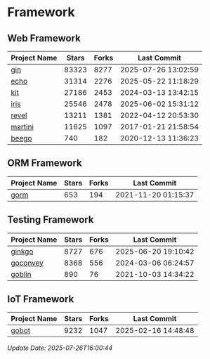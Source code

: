 # Framework

## Web Framework
| Project Name | Stars | Forks | Last Commit |
| ------------ | ----- | ----- | ----------- |
| [gin](https://github.com/gin-gonic/gin) | 83323 | 8277 | 2025-07-26 13:02:59 |
| [echo](https://github.com/labstack/echo) | 31314 | 2276 | 2025-05-22 11:18:29 |
| [kit](https://github.com/go-kit/kit) | 27186 | 2453 | 2024-03-13 13:42:15 |
| [iris](https://github.com/kataras/iris) | 25546 | 2478 | 2025-06-02 15:31:12 |
| [revel](https://github.com/revel/revel) | 13211 | 1381 | 2022-04-12 20:53:30 |
| [martini](https://github.com/go-martini/martini) | 11625 | 1097 | 2017-01-21 21:58:54 |
| [beego](https://github.com/astaxie/beego) | 740 | 182 | 2020-12-13 11:36:23 |

## ORM Framework
| Project Name | Stars | Forks | Last Commit |
| ------------ | ----- | ----- | ----------- |
| [gorm](https://github.com/jinzhu/gorm) | 653 | 194 | 2021-11-20 01:15:37 |

## Testing Framework
| Project Name | Stars | Forks | Last Commit |
| ------------ | ----- | ----- | ----------- |
| [ginkgo](https://github.com/onsi/ginkgo) | 8727 | 676 | 2025-06-20 19:10:42 |
| [goconvey](https://github.com/smartystreets/goconvey) | 8368 | 556 | 2024-03-06 06:24:57 |
| [goblin](https://github.com/franela/goblin) | 890 | 76 | 2021-10-03 14:34:22 |

## IoT Framework
| Project Name | Stars | Forks | Last Commit |
| ------------ | ----- | ----- | ----------- |
| [gobot](https://github.com/hybridgroup/gobot) | 9232 | 1047 | 2025-02-16 14:48:48 |

*Update Date: 2025-07-26T16:00:44*